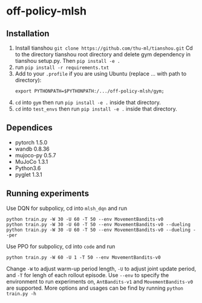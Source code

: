 # off-policy-mlsh
## Installation
1. Install tianshou `git clone https://github.com/thu-ml/tianshou.git`
Cd to the directory tianshou root directory and delete gym dependency in tianshou setup.py. Then `pip install -e .` 
2. run `pip install -r requirements.txt`
3. Add to your `.profile` if you are using Ubuntu (replace ... with path to directory):
    ```
    export PYTHONPATH=$PYTHONPATH:/.../off-policy-mlsh/gym;
    ```
4. `cd` into `gym` then run `pip install -e .` inside that directory.
5. `cd` into `test_envs` then run `pip install -e .` inside that directory.

## Dependices

- pytorch 1.5.0
- wandb 0.8.36
- mujoco-py 0.5.7
- MuJoCo 1.3.1
- Python3.6
- pyglet 1.3.1

## Running experiments

Use DQN for subpolicy, cd into `mlsh_dqn` and run
```
python train.py -W 30 -U 60 -T 50 --env MovementBandits-v0
python train.py -W 30 -U 60 -T 50 --env MovementBandits-v0 --dueling
python train.py -W 30 -U 60 -T 50 --env MovementBandits-v0 --dueling --per
```

Use PPO for subpolicy, cd into `code` and run
```
python train.py -W 60 -U 1 -T 50 --env MovementBandits-v0
```
Change `-W` to adjust warm-up period length, `-U` to adjust joint update period, and `-T` for lengh of each rollout episode. Use `--env` to specify the environment to run experiments on, `AntBandits-v1` and `MovementBandits-v0` are supported. More options and usages can be find by running `python train.py -h`